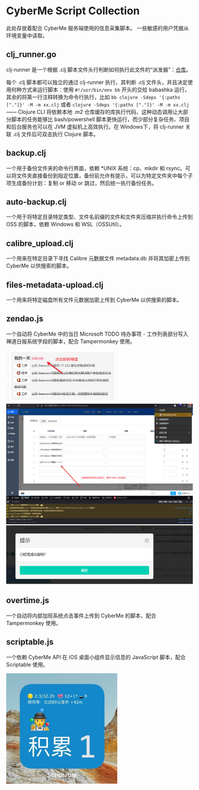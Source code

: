 # CyberMe Script Collection

此处存放着配合 CyberMe 服务端使用的信息采集脚本。 一些敏感的用户凭据从环境变量中读取。

## clj_runner.go

clj-runner 是一个根据 .clj 脚本文件头行判断如何执行此文件的“派发器”：[仓库](https://github.com/corkine/clj-runner)。

每个 .clj 脚本都可以独立的通过 clj-runner 执行，其判断 .clj 文件头，并且决定使用何种方式来运行脚本：使用 `#!/usr/bin/env bb` 开头的交给 babashka 运行，其余的将第一行注释转换为命令行执行，比如 `bb clojure -Sdeps '{:paths ["."]}' -M -m xx.clj` 或者 `clojure -Sdeps '{:paths ["."]}' -M -m xx.clj` —— Clojure CLI 将依赖本地 .m2 仓库缓存的库执行代码，这种动态调用让大部分脚本的任务能够比 bash/powershell 脚本更快运行，而少部分复杂任务、项目和后台服务也可以在 JVM 虚拟机上高效执行。在 Windows下，将 clj-runner 关联 .clj 文件后可双击执行 Clojure 脚本。

## backup.clj

一个用于备份文件夹的命令行界面，依赖 *UNIX 系统：cp、mkdir 和 rsync。可以将文件夹直接备份到指定位置，备份前允许有提示，可以为特定文件夹中每个子项生成备份计划：复制 or 移动 or 跳过，然后统一执行备份任务。

## auto-backup.clj

一个用于将特定目录特定类型、文件名前缀的文件和文件夹压缩并执行命令上传到 OSS 的脚本，依赖 Windows 和 WSL（OSSUtil）。

## calibre_upload.clj

一个用来在特定目录下寻找 Calibre 元数据文件 metadata.db 并将其加密上传到 CyberMe 以供搜索的脚本。

## files-metadata-upload.clj

一个用来将特定磁盘所有文件元数据加密上传到 CyberMe 以供搜索的脚本。

## zendao.js

一个自动将 CyberMe 中的当日 Microsoft TODO 待办事项 - 工作列表部分写入禅道日报系统字段的脚本，配合 Tampermonkey 使用。

<img src="../screenshorts/zen1.jpg" width="300" alt="点击填报">

<img src="../screenshorts/zen2.jpg" width="723" alt="确定填报">

<img src="../screenshorts/zen3.jpg" width="520" alt="完成填报">

## overtime.js

一个自动将内部加班系统点击事件上传到 CyberMe 的脚本，配合 Tampermonkey 使用。

## scriptable.js

一个依赖 CyberMe API 在 iOS 桌面小组件显示信息的 JavaScript 脚本，配合 Scriptable 使用。

<img src="../screenshorts/scriptable.jpg" width="300" alt="Scriptable 脚本">
